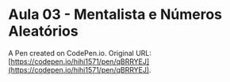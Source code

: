 # Aula 03 - Mentalista e Números Aleatórios

A Pen created on CodePen.io. Original URL: [https://codepen.io/hihi1571/pen/qBRRYEJ](https://codepen.io/hihi1571/pen/qBRRYEJ).


